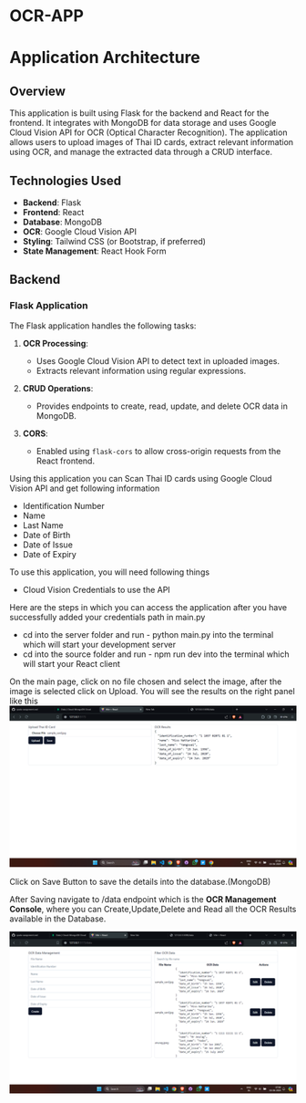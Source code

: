 # OCR-APP

# Application Architecture

## Overview

This application is built using Flask for the backend and React for the frontend. It integrates with MongoDB for data storage and uses Google Cloud Vision API for OCR (Optical Character Recognition). The application allows users to upload images of Thai ID cards, extract relevant information using OCR, and manage the extracted data through a CRUD interface.

## Technologies Used

- **Backend**: Flask
- **Frontend**: React
- **Database**: MongoDB
- **OCR**: Google Cloud Vision API
- **Styling**: Tailwind CSS (or Bootstrap, if preferred)
- **State Management**: React Hook Form

## Backend

### Flask Application

The Flask application handles the following tasks:

1. **OCR Processing**:
   - Uses Google Cloud Vision API to detect text in uploaded images.
   - Extracts relevant information using regular expressions.

2. **CRUD Operations**:
   - Provides endpoints to create, read, update, and delete OCR data in MongoDB.

3. **CORS**:
   - Enabled using `flask-cors` to allow cross-origin requests from the React frontend.

Using this application you can Scan Thai ID cards using Google Cloud Vision API and get following information 

<ul>
<li>Identification Number
<li>Name
<li>Last Name
<li>Date of Birth
<li>Date of Issue
<li>Date of Expiry
</ul>

To use this application, you will need following things

<ul>
<li>Cloud Vision Credentials to use the API
</ul>

Here are the steps in which you can access the application after you have successfully added your credentials path in main.py

<ul>
<li> cd into the server folder and run - python main.py into the terminal which will start your development server
<li> cd into the source folder and run - npm run dev into the terminal which will start your React client
</ul>

On the main page, click on no file chosen and select the image, after the image is selected click on Upload. You will see the results on the right panel like this
![Main Page](image.png)

Click on Save Button to save the details into the database.(MongoDB)

After Saving navigate to /data endpoint which is the <strong>OCR Management Console</strong>, where you can Create,Update,Delete and Read all the OCR Results available in the Database. 

![OCR Data Management](image-1.png)